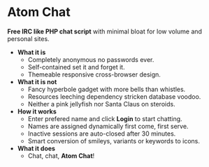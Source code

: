 # Atom Chat

**Free IRC like PHP chat script** with minimal bloat for low volume and personal sites.

- **What it is**
    - Completely anonymous no passwords ever.
    - Self-contained set it and forget it.
    - Themeable responsive cross-browser design.
- **What it is not**
    - Fancy hyperbole gadget with more bells than whistles.
    - Resources leeching dependency stricken database voodoo.
    - Neither a pink jellyfish nor Santa Claus on steroids.
- **How it works**
    - Enter prefered name and click **Login** to start chatting.
    - Names are assigned dynamically first come, first serve.
    - Inactive sessions are auto-closed after 30 minutes.
    - Smart conversion of smileys, variants or keywords to icons.
- **What it does**
    - Chat, chat, **Atom Chat**!
